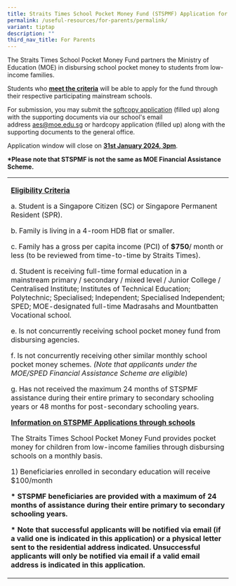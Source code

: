 ```yaml
---
title: Straits Times School Pocket Money Fund (STSPMF) Application for Secondary 1
permalink: /useful-resources/for-parents/permalink/
variant: tiptap
description: ""
third_nav_title: For Parents
---
```

<p>The Straits Times School Pocket Money Fund partners the Ministry of Education (MOE) in disbursing school pocket money to students from low-income families.</p><p>Students who <strong><u>meet the criteria</u></strong> will be able to apply for the fund through their respective participating mainstream schools.</p><p>For submission, you&nbsp;may submit the <a href="/files/STSPMF_Cycle_2__2024__Annex_A___B.pdf" rel="noopener noreferrer nofollow" target="_blank">softcopy application</a> (filled up) along with the supporting documents via our school's email address&nbsp;<a href="mailto:aes@moe.edu.sg" rel="noopener noreferrer nofollow" target="_blank"><u>aes@moe.edu.sg</u></a> or hardcopy application&nbsp;(filled up)&nbsp;along&nbsp;with the supporting documents&nbsp;to the general office.</p><p>Application window will close on <strong><u>31st January 2024, 3pm</u></strong>.</p><p><strong>*Please note that STSPMF is not the same as&nbsp;MOE Financial Assistance Scheme.</strong></p><p></p><table><tbody><tr><td rowspan="1" colspan="1"><p><strong><u>Eligibility Criteria</u></strong></p><p>a. Student is a Singapore Citizen (SC) or Singapore Permanent Resident (SPR).</p><p>b. Family is living in a 4-room HDB flat or smaller.</p><p>c. Family has a gross per capita income (PCI) of <strong>$750</strong>/ month or less (to be reviewed from time-to-time by Straits Times).</p><p>d. Student is receiving full-time formal education in a mainstream primary / secondary / mixed level / Junior College / Centralised Institute; Institutes of Technical Education; Polytechnic; Specialised; Independent; Specialised Independent; SPED; MOE-designated full-time Madrasahs and Mountbatten Vocational school.</p><p>e. Is not concurrently receiving school pocket money fund from disbursing agencies.</p><p>f. Is not concurrently receiving other similar monthly school pocket money schemes. <em>(Note that applicants under the MOE/SPED Financial Assistance Scheme are eligible</em>)</p><p>g. Has not received the maximum 24 months of STSPMF assistance during their entire primary to secondary schooling years or 48 months for post-secondary schooling years.</p><p></p><p><strong><u>Information on STSPMF Applications through schools</u></strong></p><p>The Straits Times School Pocket Money Fund provides pocket money for children from low-income families through disbursing schools on a monthly basis.</p><p>1) Beneficiaries enrolled in secondary education will receive $100/month</p><p><strong>* STSPMF beneficiaries are provided with a maximum of 24 months of assistance during their entire primary to secondary schooling years.</strong></p><p></p><p><strong>* Note that successful applicants will be notified via email (if a valid one is indicated in this application) or a physical letter sent to the residential address indicated. Unsuccessful applicants will only be notified via email if a valid email address is indicated in this application.</strong></p></td></tr></tbody></table><p></p>